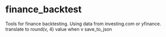 # finance_backtest
Tools for finance backtesting.  Using data from investing.com or yfinance.
translate to round(v, 4) value when v save_to_json
